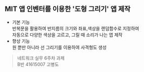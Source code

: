  ## MIT 앱 인벤터를 이용한 '도형 그리기' 앱 제작
 * 기본 기능  
 반복문을 활용하여 반지름의 크기와 좌표,색상을 랜덤함수로 지정하여   
 자동으로 다양한 색상을 고르고, 그릴 때 소리가 나는 앱 제작  
 * 향상 기능    
 원 뿐만 아니라 선 그리기를 이용하여 사격형도 생성  
 >네트워크 실무 6주차 과제   
 >B반 41615007 고병도
